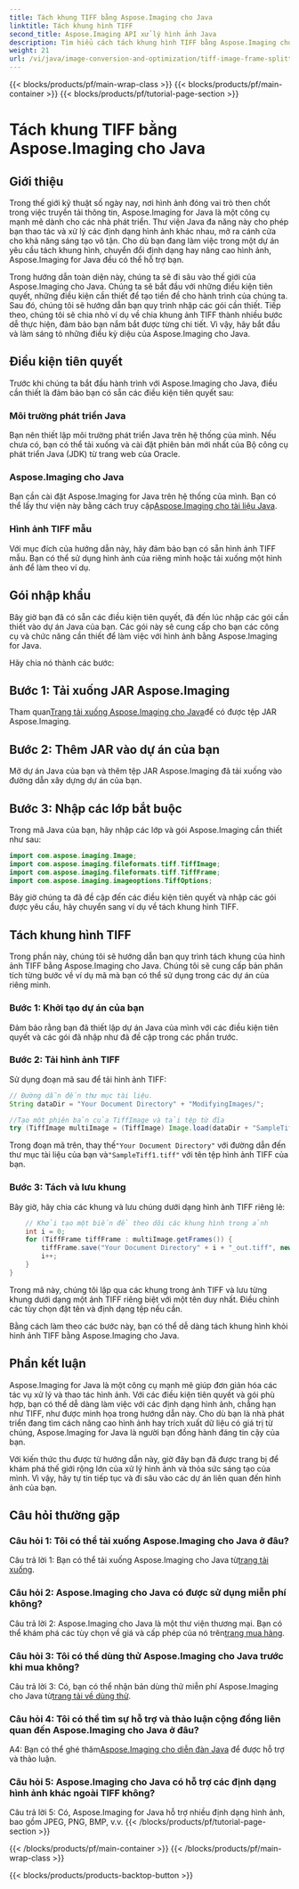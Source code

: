 ```yaml
---
title: Tách khung TIFF bằng Aspose.Imaging cho Java
linktitle: Tách khung hình TIFF
second_title: Aspose.Imaging API xử lý hình ảnh Java
description: Tìm hiểu cách tách khung hình TIFF bằng Aspose.Imaging cho Java. Hướng dẫn từng bước với các điều kiện tiên quyết, ví dụ về mã và Câu hỏi thường gặp dành cho nhà phát triển.
weight: 21
url: /vi/java/image-conversion-and-optimization/tiff-image-frame-splitting/
---
```


{{< blocks/products/pf/main-wrap-class >}}
{{< blocks/products/pf/main-container >}}
{{< blocks/products/pf/tutorial-page-section >}}

# Tách khung TIFF bằng Aspose.Imaging cho Java

## Giới thiệu

Trong thế giới kỹ thuật số ngày nay, nơi hình ảnh đóng vai trò then chốt trong việc truyền tải thông tin, Aspose.Imaging for Java là một công cụ mạnh mẽ dành cho các nhà phát triển. Thư viện Java đa năng này cho phép bạn thao tác và xử lý các định dạng hình ảnh khác nhau, mở ra cánh cửa cho khả năng sáng tạo vô tận. Cho dù bạn đang làm việc trong một dự án yêu cầu tách khung hình, chuyển đổi định dạng hay nâng cao hình ảnh, Aspose.Imaging for Java đều có thể hỗ trợ bạn.

Trong hướng dẫn toàn diện này, chúng ta sẽ đi sâu vào thế giới của Aspose.Imaging cho Java. Chúng ta sẽ bắt đầu với những điều kiện tiên quyết, những điều kiện cần thiết để tạo tiền đề cho hành trình của chúng ta. Sau đó, chúng tôi sẽ hướng dẫn bạn quy trình nhập các gói cần thiết. Tiếp theo, chúng tôi sẽ chia nhỏ ví dụ về chia khung ảnh TIFF thành nhiều bước dễ thực hiện, đảm bảo bạn nắm bắt được từng chi tiết. Vì vậy, hãy bắt đầu và làm sáng tỏ những điều kỳ diệu của Aspose.Imaging cho Java.

## Điều kiện tiên quyết

Trước khi chúng ta bắt đầu hành trình với Aspose.Imaging cho Java, điều cần thiết là đảm bảo bạn có sẵn các điều kiện tiên quyết sau:

### Môi trường phát triển Java
Bạn nên thiết lập môi trường phát triển Java trên hệ thống của mình. Nếu chưa có, bạn có thể tải xuống và cài đặt phiên bản mới nhất của Bộ công cụ phát triển Java (JDK) từ trang web của Oracle.

### Aspose.Imaging cho Java
 Bạn cần cài đặt Aspose.Imaging for Java trên hệ thống của mình. Bạn có thể lấy thư viện này bằng cách truy cập[Aspose.Imaging cho tài liệu Java](https://reference.aspose.com/imaging/java/).

### Hình ảnh TIFF mẫu
Với mục đích của hướng dẫn này, hãy đảm bảo bạn có sẵn hình ảnh TIFF mẫu. Bạn có thể sử dụng hình ảnh của riêng mình hoặc tải xuống một hình ảnh để làm theo ví dụ.

## Gói nhập khẩu

Bây giờ bạn đã có sẵn các điều kiện tiên quyết, đã đến lúc nhập các gói cần thiết vào dự án Java của bạn. Các gói này sẽ cung cấp cho bạn các công cụ và chức năng cần thiết để làm việc với hình ảnh bằng Aspose.Imaging for Java.

Hãy chia nó thành các bước:

## Bước 1: Tải xuống JAR Aspose.Imaging

 Tham quan[Trang tải xuống Aspose.Imaging cho Java](https://releases.aspose.com/imaging/java/)để có được tệp JAR Aspose.Imaging.

## Bước 2: Thêm JAR vào dự án của bạn

Mở dự án Java của bạn và thêm tệp JAR Aspose.Imaging đã tải xuống vào đường dẫn xây dựng dự án của bạn.

## Bước 3: Nhập các lớp bắt buộc

Trong mã Java của bạn, hãy nhập các lớp và gói Aspose.Imaging cần thiết như sau:

```java
import com.aspose.imaging.Image;
import com.aspose.imaging.fileformats.tiff.TiffImage;
import com.aspose.imaging.fileformats.tiff.TiffFrame;
import com.aspose.imaging.imageoptions.TiffOptions;
```

Bây giờ chúng ta đã đề cập đến các điều kiện tiên quyết và nhập các gói được yêu cầu, hãy chuyển sang ví dụ về tách khung hình TIFF.

## Tách khung hình TIFF

Trong phần này, chúng tôi sẽ hướng dẫn bạn quy trình tách khung của hình ảnh TIFF bằng Aspose.Imaging cho Java. Chúng tôi sẽ cung cấp bản phân tích từng bước về ví dụ mã mà bạn có thể sử dụng trong các dự án của riêng mình.

### Bước 1: Khởi tạo dự án của bạn
Đảm bảo rằng bạn đã thiết lập dự án Java của mình với các điều kiện tiên quyết và các gói đã nhập như đã đề cập trong các phần trước.

### Bước 2: Tải hình ảnh TIFF
Sử dụng đoạn mã sau để tải hình ảnh TIFF:

```java
// Đường dẫn đến thư mục tài liệu.
String dataDir = "Your Document Directory" + "ModifyingImages/";

//Tạo một phiên bản của TiffImage và tải tệp từ đĩa
try (TiffImage multiImage = (TiffImage) Image.load(dataDir + "SampleTiff1.tiff")) {
```

 Trong đoạn mã trên, thay thế`"Your Document Directory"` với đường dẫn đến thư mục tài liệu của bạn và`"SampleTiff1.tiff"` với tên tệp hình ảnh TIFF của bạn.

### Bước 3: Tách và lưu khung
Bây giờ, hãy chia các khung và lưu chúng dưới dạng hình ảnh TIFF riêng lẻ:

```java
    // Khởi tạo một biến để theo dõi các khung hình trong ảnh
    int i = 0;
    for (TiffFrame tiffFrame : multiImage.getFrames()) {
        tiffFrame.save("Your Document Directory" + i + "_out.tiff", new TiffOptions(TiffExpectedFormat.TiffJpegRgb));
        i++;
    }
}
```

Trong mã này, chúng tôi lặp qua các khung trong ảnh TIFF và lưu từng khung dưới dạng một ảnh TIFF riêng biệt với một tên duy nhất. Điều chỉnh các tùy chọn đặt tên và định dạng tệp nếu cần.

Bằng cách làm theo các bước này, bạn có thể dễ dàng tách khung hình khỏi hình ảnh TIFF bằng Aspose.Imaging cho Java.

## Phần kết luận

Aspose.Imaging for Java là một công cụ mạnh mẽ giúp đơn giản hóa các tác vụ xử lý và thao tác hình ảnh. Với các điều kiện tiên quyết và gói phù hợp, bạn có thể dễ dàng làm việc với các định dạng hình ảnh, chẳng hạn như TIFF, như được minh họa trong hướng dẫn này. Cho dù bạn là nhà phát triển đang tìm cách nâng cao hình ảnh hay trích xuất dữ liệu có giá trị từ chúng, Aspose.Imaging for Java là người bạn đồng hành đáng tin cậy của bạn.

Với kiến thức thu được từ hướng dẫn này, giờ đây bạn đã được trang bị để khám phá thế giới rộng lớn của xử lý hình ảnh và thỏa sức sáng tạo của mình. Vì vậy, hãy tự tin tiếp tục và đi sâu vào các dự án liên quan đến hình ảnh của bạn.

## Câu hỏi thường gặp

### Câu hỏi 1: Tôi có thể tải xuống Aspose.Imaging cho Java ở đâu?

 Câu trả lời 1: Bạn có thể tải xuống Aspose.Imaging cho Java từ[trang tải xuống](https://releases.aspose.com/imaging/java/).

### Câu hỏi 2: Aspose.Imaging cho Java có được sử dụng miễn phí không?

 Câu trả lời 2: Aspose.Imaging cho Java là một thư viện thương mại. Bạn có thể khám phá các tùy chọn về giá và cấp phép của nó trên[trang mua hàng](https://purchase.aspose.com/buy).

### Câu hỏi 3: Tôi có thể dùng thử Aspose.Imaging cho Java trước khi mua không?

 Câu trả lời 3: Có, bạn có thể nhận bản dùng thử miễn phí Aspose.Imaging cho Java từ[trang tải về dùng thử](https://releases.aspose.com/).

### Câu hỏi 4: Tôi có thể tìm sự hỗ trợ và thảo luận cộng đồng liên quan đến Aspose.Imaging cho Java ở đâu?

 A4: Bạn có thể ghé thăm[Aspose.Imaging cho diễn đàn Java](https://forum.aspose.com/) để được hỗ trợ và thảo luận.

### Câu hỏi 5: Aspose.Imaging cho Java có hỗ trợ các định dạng hình ảnh khác ngoài TIFF không?

Câu trả lời 5: Có, Aspose.Imaging for Java hỗ trợ nhiều định dạng hình ảnh, bao gồm JPEG, PNG, BMP, v.v.
{{< /blocks/products/pf/tutorial-page-section >}}

{{< /blocks/products/pf/main-container >}}
{{< /blocks/products/pf/main-wrap-class >}}

{{< blocks/products/products-backtop-button >}}
